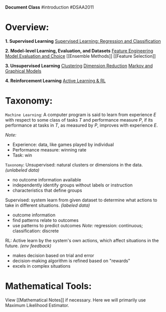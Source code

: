 
**Document Class** #introduction #DSAA2011
# Overview:
**1. Supervised Learning**
[Supervised Learning: Regression and Classification](Supervised%20Learning.md)


**2. Model-level Learning, Evaluation, and Datasets**
[Feature Engineering](Feature%20Engineering.md)
[Model Evaluation and Choice](Model%20Evaluation%20and%20Choice.md)
[[Ensemble Methods]]
[[Feature Selection]]


**3. Unsupervised Learning**
[Clustering](Clustering.md)
[Dimension Reduction](Dimension%20Reduction.md)
[Markov and Graphical Models](Markov%20and%20Graphical%20Models.md)


**4. Reinforcement Learning**
[Active Learning & RL](Active%20Learning%20&%20RL.md)


# Taxonomy:

`Machine Learning`: A computer program is said to learn from experience $E$ with respect to some class of tasks $T$ and performance measure $P$, if its performance at tasks in $T$, as measured by $P$, improves with experience $E$.

*Note:*
- Experience: data, like games played by individual
- Performance measure: winning rate
- Task: win

`Taxonomy`:
Unsupervised: natural clusters or dimensions in the data. *(unlabeled data)*
- no outcome information available
- independently identify groups without labels or instruction
- characteristics that define groups

Supervised: system learn from given dataset to determine what actions to take in different situations. *(labeled data)*
- outcome information
- find patterns relate to outcomes
- use patterns to predict outcomes
	*Note:* regression: continuous; classification: discrete

RL: Active learn by the system's own actions, which affect situations in the future. *(env feedback)*
- makes decision based on trial and error
- decision-making algorithm is refined based on "rewards"
- excels in complex situations

# Mathematical Tools:

View [[Mathematical Notes]] if necessary. Here we will primarily use Maximum Likelihood Estimator.
